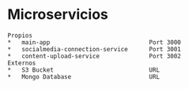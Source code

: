 

# Microservicios
    Propios
    *   main-app                            Port 3000
    *   socialmedia-connection-service      Port 3001
    *   content-upload-service              Port 3002
    Externos
    *   S3 Bucket                           URL
    *   Mongo Database                      URL
